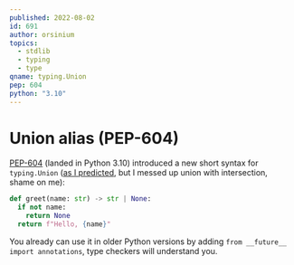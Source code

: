 ```yaml
---
published: 2022-08-02
id: 691
author: orsinium
topics:
  - stdlib
  - typing
  - type
qname: typing.Union
pep: 604
python: "3.10"
---
```


# Union alias (PEP-604)

[PEP-604](https://www.python.org/dev/peps/pep-0604/) (landed in Python 3.10) introduced a new short syntax for `typing.Union` ([as I predicted](https://t.me/pythonetc/569), but I messed up union with intersection, shame on me):

```python
def greet(name: str) -> str | None:
  if not name:
    return None
  return f"Hello, {name}"
```

You already can use it in older Python versions by adding `from __future__ import annotations`, type checkers will understand you.
